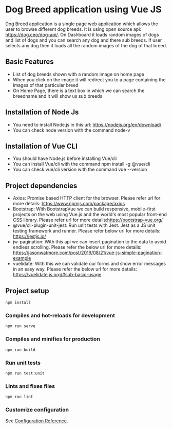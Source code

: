 # Dog Breed application using Vue JS
Dog Breed application is a single page web application which allows the user to browse different dog breeds. It is using open source api: https://dog.ceo/dog-api/. On Dashboard it loads random images of dogs and list of dogs and you can search any dog and there sub breeds. If user selects any dog then it loads all the random images of the dog of that breed.


## Basic Features
* List of dog breeds shown with a random image on home page
* When you click on the image it will redirect you to a page containing the images of that particular breed
* On Home Page, there is a text box in which we can search the breedname and it will show us sub breeds

## Installation of Node Js
* You need to install Node.js in this url: https://nodejs.org/en/download/
* You can check node version with the command node-v


## Installation of Vue CLI
* You should have Node.js before installing Vue/cli
* You can install Vue/cli with the command npm install -g @vue/cli
* You can check vue/cli version with the command vue --version

## Project dependencies
* Axios: Promise based HTTP client for the browser. Please refer url for more details: https://www.npmjs.com/package/axios
* Bootstrap:  With BootstrapVue we can build responsive, mobile-first projects on the web using Vue.js and the world's most popular front-end CSS library. Please refer url for more details:https://bootstrap-vue.org/
* @vue/cli-plugin-unit-jest: Run unit tests with Jest. Jest as a JS unit testing framework and runner. Please refer below url for more details: https://jestjs.io/
* jw-pagination: With this api we can insert pagination to the data to avoid endless scrolling. Please refer the below url for more details: https://jasonwatmore.com/post/2019/08/21/vue-js-simple-pagination-example
* vuelidate: With this we can validate our forms and show error messages in an easy way. Please refer the below url for more details: https://vuelidate.js.org/#sub-basic-usage



## Project setup
```
npm install
```

### Compiles and hot-reloads for development
```
npm run serve
```

### Compiles and minifies for production
```
npm run build
```

### Run unit tests
```
npm run test:unit

```

### Lints and fixes files
```
npm run lint
```

### Customize configuration
See [Configuration Reference](https://cli.vuejs.org/config/).

